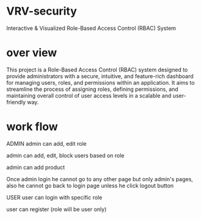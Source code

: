 ﻿# VRV-security

Interactive & Visualized Role-Based Access Control (RBAC) System

# over view


This project is a Role-Based Access Control (RBAC) system designed to provide administrators with a secure, intuitive, and feature-rich dashboard for managing users, roles, and permissions within an application. It aims to streamline the process of assigning roles, defining permissions, and maintaining overall control of user access levels in a scalable and user-friendly way.

# work flow
ADMIN 
admin can add, edit role  

admin can add, edit, block users based on role  

admin can add product  


Once admin login he cannot go to any other page but only admin's pages, also he cannot go back to login page unless he click logout button

USER 
user can login with specific role  

user can register (role will be user only)  





